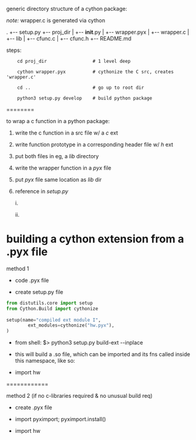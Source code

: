
generic directory structure of a cython package:

_note:_ wrapper.c is generated via cython

.
+-- setup.py
+-- proj_dir
|	+-- __init__.py
|	+-- wrapper.pyx
|	+-- wrapper.c
|	+-- lib
|		+-- cfunc.c
|		+-- cfunc.h
+-- README.md



steps:

```
    cd proj_dir    				# 1 level deep
```
```
    cython wrapper.pyx  		# cythonize the C src, creates 'wrapper.c'
```
```
    cd ..						# go up to root dir
```
```
    python3 setup.py develop	# build python package 
```





========

to wrap a c function in a python package:

1. write the c function in a src file w/ a _c_ ext

2. write function prototype in a corresponding header file w/ _h_ ext

3. put both files in eg, a _lib_ directory

4. write the wrapper function in a _pyx_ file

4. put _pyx_ file same location as _lib_ dir

5. reference in _setup.py_

	i. 
	
	ii. 





building a cython extension from a .pyx file
======

method 1

* code .pyx file

* create setup.py file 

```python 
from distutils.core import setup
from Cython.Build import cythonize
		
setup(name="compiled ext module I",
		ext_modules=cythonize("hw.pyx"),
)
```

* from shell:
    $> python3 setup.py build-ext --inplace
	
* this will build a .so file, which can be imported and its fns called inside this namespace, like so:

* import hw

============

method 2 (if no c-libraries required & no unusual build req)

* create .pyx file

* import pyximport; pyximport.install()

* import hw
